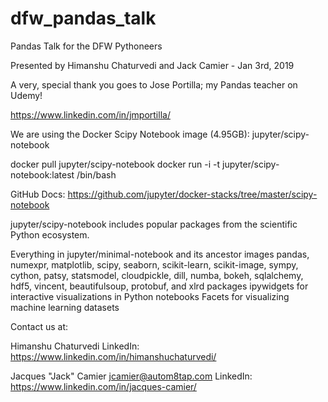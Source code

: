 # dfw_pandas_talk
Pandas Talk for the DFW Pythoneers

Presented by Himanshu Chaturvedi and Jack Camier - Jan 3rd, 2019

A very, special thank you goes to Jose Portilla; my Pandas teacher on Udemy!

https://www.linkedin.com/in/jmportilla/

We are using the Docker Scipy Notebook image (4.95GB):
jupyter/scipy-notebook

docker pull jupyter/scipy-notebook
docker run -i -t jupyter/scipy-notebook:latest /bin/bash

GitHub Docs:
https://github.com/jupyter/docker-stacks/tree/master/scipy-notebook

jupyter/scipy-notebook includes popular packages from the scientific Python ecosystem.

Everything in jupyter/minimal-notebook and its ancestor images
pandas, numexpr, matplotlib, scipy, seaborn, scikit-learn, scikit-image, sympy, cython, patsy, statsmodel, cloudpickle, dill, numba, bokeh, sqlalchemy, hdf5, vincent, beautifulsoup, protobuf, and xlrd packages
ipywidgets for interactive visualizations in Python notebooks
Facets for visualizing machine learning datasets


Contact us at:

Himanshu Chaturvedi
LinkedIn: https://www.linkedin.com/in/himanshuchaturvedi/

Jacques "Jack" Camier
jcamier@autom8tap.com
LinkedIn: https://www.linkedin.com/in/jacques-camier/
